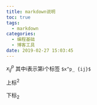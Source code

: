 ```yaml
---
title: markdown说明
toc: true
tags:
  - markdown
categories:
  - 编程基础
  - 博客工具
date: 2019-02-27 15:03:45
---
```




$x^p_ {ij}$ 其中i表示第i个标签    ```$x^p_ {ij}$```

上标$^2$ 

下标$_ 2$




